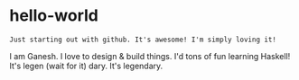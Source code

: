 hello-world
===========

    Just starting out with github. It's awesome! I'm simply loving it!
I am Ganesh. I love to design & build things. I'd tons of fun learning
Haskell! It's legen (wait for it) dary. It's legendary.
